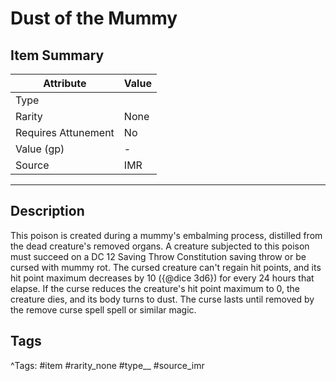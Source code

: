 # Dust of the Mummy

## Item Summary

| Attribute            | Value                        |
|----------------------|------------------------------|
| Type                 |   |
| Rarity               | None             |
| Requires Attunement  | No                |
| Value (gp)           | -    |
| Source               | IMR |

---

## Description

This poison is created during a mummy's embalming process, distilled from the dead creature's removed organs. A creature subjected to this poison must succeed on a DC 12 Saving Throw Constitution saving throw or be cursed with mummy rot. The cursed creature can't regain hit points, and its hit point maximum decreases by 10 ({@dice 3d6}) for every 24 hours that elapse. If the curse reduces the creature's hit point maximum to 0, the creature dies, and its body turns to dust. The curse lasts until removed by the remove curse spell spell or similar magic.

## Tags

^Tags: #item #rarity_none #type__ #source_imr